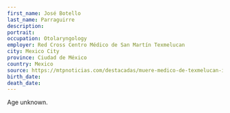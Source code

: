 ```yaml
---
first_name: José Botello
last_name: Parraguirre
description: 
portrait: 
occupation: Otolaryngology
employer: Red Cross Centro Médico de San Martín Texmelucan
city: Mexico City
province: Ciudad de México
country: Mexico
source: https://mtpnoticias.com/destacadas/muere-medico-de-texmelucan-infectado-por-covid-19-se-negaron-a-atenderlo-en-puebla/
birth_date: 
death_date: 
---
```


Age unknown.